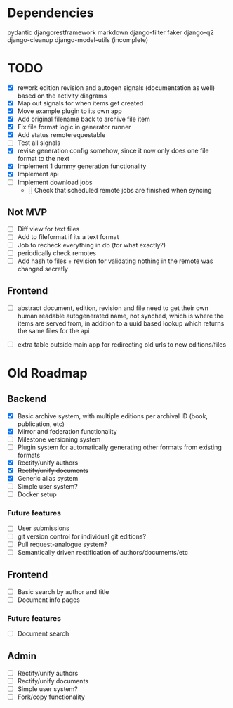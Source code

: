# Dependencies
pydantic
djangorestframework
markdown
django-filter
faker
django-q2
django-cleanup
django-model-utils
(incomplete)

# TODO
- [x] rework edition revision and autogen signals (documentation as well) based on the activity diagrams
- [x] Map out signals for when items get created
- [x] Move example plugin to its own app
- [x] Add original filename back to archive file item
- [x] Fix file format logic in generator runner
- [x] Add status remoterequestable
- [ ] Test all signals
- [x] revise generation config somehow, since it now only does one file format to the next
- [x] Implement 1 dummy generation functionality
- [x] Implement api
- [ ] Implement download jobs
  - [] Check that scheduled remote jobs are finished when syncing


## Not MVP
- [ ] Diff view for text files
- [ ] Add to fileformat if its a text format
- [ ] Job to recheck everything in db (for what exactly?)
- [ ] periodically check remotes
- [ ] Add hash to files + revision for validating nothing in the remote was changed secretly

## Frontend
- [ ] abstract document, edition, revision and file need to get their own human readable autogenerated name, not synched, which is where the items are served from, in addition to a uuid based lookup which returns the same files for the api
- [ ] extra table outside main app for redirecting old urls to new editions/files


# Old Roadmap

## Backend
- [x] Basic archive system, with multiple editions per archival ID (book, publication, etc)
- [x] Mirror and federation functionality
- [ ] Milestone versioning system
- [ ] Plugin system for automatically generating other formats from existing formats
- [x] ~~Rectify/unify authors~~
- [x] ~~Rectify/unify documents~~
- [x] Generic alias system
- [ ] Simple user system?
- [ ] Docker setup

### Future features
- [ ] User submissions
- [ ] git version control for individual git editions?
- [ ] Pull request-analogue system?
- [ ] Semantically driven rectification of authors/documents/etc

## Frontend

- [ ] Basic search by author and title
- [ ] Document info pages

### Future features
- [ ] Document search

## Admin
- [ ] Rectify/unify authors
- [ ] Rectify/unify documents
- [ ] Simple user system?
- [ ] Fork/copy functionality